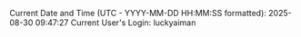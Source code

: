 Current Date and Time (UTC - YYYY-MM-DD HH:MM:SS formatted): 2025-08-30 09:47:27
Current User's Login: luckyaiman
